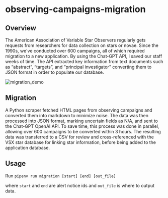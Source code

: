 # observing-campaigns-migration

## Overview

The American Association of Variable Star Observers regularly gets requests from researchers for
data collection on stars or novae. Since the 1990s, we've conducted over 600 campaigns, all of
which required migration to a new application. By using the Chat-GPT API, I saved our staff weeks
of time. The API extracted key information from text documents such as “abstract”, “targets”, and
“principal investigator” converting them to JSON format in order to populate our database.



![migration_demo](https://github.com/user-attachments/assets/d242c215-2952-48d5-af10-1315ec22eab5)


## Migration

A Python scraper fetched HTML pages from observing campaigns
and converted them into markdown to minimize noise. The data was
then processed into JSON format, marking uncertain fields as N/A,
and sent to the Chat-GPT OpenAI API. To save time, this process
was done in parallel, allowing over 600 campaigns to be converted
within 3 hours. The resulting data was transferred to a CSV for
review and cross-referenced with the VSX star database for linking
star information, before being added to the application database.

## Usage

Run `pipenv run migration [start] [end] [out_file]`

where `start` and `end` are alert notice ids and `out_file` is where to output data.
